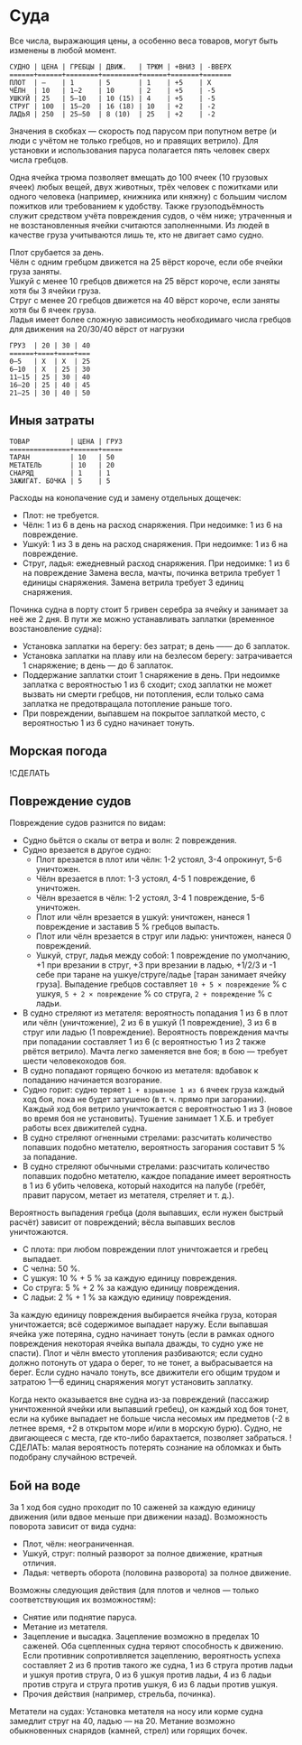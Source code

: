 # Суда

Все числа, выражающия цены, а особенно веса товаров, могут быть изменены в любой момент.


```
СУДНО | ЦЕНА | ГРЕБЦЫ | ДВИЖ.   | ТРЮМ | +ВНИЗ | -ВВЕРХ
======+======+========+=========+======+=======+=======
ПЛОТ  | —    | 1      | 5       | 1    | +5    | Х
ЧЁЛН  | 10   | 1—2    | 10      | 2    | +5    | -5
УШКУЙ | 25   | 5—10   | 10 (15) | 4    | +5    | -5
СТРУГ | 100  | 15—20  | 16 (18) | 10   | +2    | -2
ЛАДЬЯ | 250  | 25—50  | 8 (10)  | 25   | +2    | -2
```

Значения в скобках — скорость под парусом при попутном ветре (и люди с учётом не только гребцов, но и правящих ветрило). Для установки и использования паруса полагается пять человек сверх числа гребцов.

Одна ячейка трюма позволяет вмещать до 100 ячеек (10 грузовых ячеек) любых вещей, двух животных, трёх человек с пожитками или одного человека (например, книжника или княжну) с большим числом пожитков или требованием к удобству. Также грузоподъёмность служит средством учёта повреждения судов, о чём ниже; утраченныя и не возстановленныя ячейки считаются заполненными. Из людей в качестве груза учитываются лишь те, кто не двигает само судно.

Плот срубается за день.  
Чёлн с одним гребцом движется на 25 вёрст короче, если обе ячейки груза заняты.  
Ушкуй с менее 10 гребцов движется на 25 вёрст короче, если заняты хотя бы 3 ячейки груза.  
Струг с менее 20 гребцов движется на 40 вёрст короче, если заняты хотя бы 6 ячеек груза.  
Ладья имеет более сложную зависимость необходимаго числа гребцов для движения на 20/30/40 вёрст от нагрузки
```
ГРУЗ  | 20 | 30 | 40
======+====+====+===
0—5   | Х  | Х  | 25
6—10  | Х  | 25 | 30  
11—15 | 25 | 30 | 40
16—20 | 25 | 40 | 45
21—25 | 30 | 40 | 50
```

## Иныя затраты

```
ТОВАР          | ЦЕНА | ГРУЗ
===============+======+=====
ТАРАН          | 10   | 50
МЕТАТЕЛЬ       | 10   | 20
СНАРЯД         | 1    | 1
ЗАЖИГАТ. БОЧКА | 5    | 5
```

Расходы на конопачение суд и замену отдельных дощечек:
* Плот: не требуется.
* Чёлн: 1 из 6 в день на расход снаряжения. При недоимке: 1 из 6 на повреждение.
* Ушкуй: 1 из 3 в день на расход снаряжения. При недоимке: 1 из 6 на повреждение.
* Струг, ладья: ежедневный расход снаряжения. При недоимке: 1 из 6 на повреждение
Замена весла, мачты, починка ветрила требует 1 единицы снаряжения. Замена ветрила требует 3 единиц снаряжения.

Починка судна в порту стоит 5 гривен серебра за ячейку и занимает за неё же 2 дня. В пути же можно устанавливать заплатки (временное возстановление судна):
* Установка заплатки на берегу: без затрат; в день —— до 6 заплаток.
* Установка заплатки на плаву или на безлесом берегу: затрачивается 1 снаряжение; в день — до 6 заплаток.
* Поддержание заплатки стоит 1 снаряжение в день. При недоимке заплатка с вероятностью 1 из 6 сходит; сход заплатки не может вызвать ни смерти гребцов, ни потопления, если только сама заплатка не предотвращала потопление раньше того.
* При повреждении, выпавшем на покрытое заплаткой место, с вероятностью 1 из 6 судно начинает тонуть.

## Морская погода

!СДЕЛАТЬ

## Повреждение судов

Повреждение судов разнится по видам:
* Судно бьётся о скалы от ветра и волн: 2 повреждения.
* Судно врезается в другое судно:
  * Плот врезается в плот или чёлн: 1-2 устоял, 3-4 опрокинут, 5-6 уничтожен.
  * Чёлн врезается в плот: 1-3 устоял, 4-5 1 повреждение, 6 уничтожен.
  * Чёлн врезается в чёлн: 1-2 устоял, 3-4 1 повреждение, 5-6 уничтожен.
  * Плот или чёлн врезается в ушкуй: уничтожен, нанеся 1 повреждение и заставив 5 % гребцов выпасть.
  * Плот или чёлн врезается в струг или ладью: уничтожен, нанеся 0 повреждений.
  * Ушкуй, струг, ладья между собой: 1 повреждение по умолчанию, +1 при врезании в струг, +3 при врезании в ладью, +1/2/3 и -1 себе при таране на ушкуе/струге/ладье [таран занимает ячейку груза]. Выпадение гребцов составляет `10 + 5 × повреждение` % с ушкуя, `5 + 2 × повреждение` % со струга, `2 + повреждение` % с ладьи.
* В судно стреляют из метателя: вероятность попадания 1 из 6 в плот или чёлн (уничтожение), 2 из 6 в ушкуй (1 повреждение), 3 из 6 в струг или ладью (1 повреждение). Вероятность повреждения мачты при попадании составляет 1 из 6 (с вероятностью 1 из 2 также рвётся ветрило). Мачта легко заменяется вне боя; в бою — требует шести человекоходов боя.
* В судно попадают горящею бочкою из метателя: вдобавок к попаданию начинается возгорание.
* Судно горит: судно теряет `1 + взрывное 1 из 6` ячеек груза каждый ход боя, пока не будет затушено (в т. ч. прямо при загорании). Каждый ход боя ветрило уничтожается с вероятностью 1 из 3 (новое во время боя не установить). Тушение занимает 1 Х.Б. и требует работы всех движителей судна.
* В судно стреляют огненными стрелами: разсчитать количество попавших подобно метателю, вероятность загорания составит 5 % за попадание.
* В судно стреляют обычными стрелами: разсчитать количество попавших подобно метателю, каждое попадание имеет вероятность в 1 из 6 убить человека, который находится на палубе (гребёт, правит парусом, метает из метателя, стреляет и т. д.).

Вероятность выпадения гребца (доля выпавших, если нужен быстрый расчёт) зависит от повреждений; вёсла выпавших веслов уничтожаются.
* С плота: при любом повреждении плот уничтожается и гребец выпадает.
* С челна: 50 %.
* С ушкуя: 10 % + 5 % за каждую единицу повреждения.
* Со струга: 5 % + 2 % за каждую единицу повреждения.
* С ладьи: 2 % + 1 % за каждую единицу повреждения.

За каждую единицу повреждения выбирается ячейка груза, которая уничтожается; всё содержимое выпадает наружу. Если выпавшая ячейка уже потеряна, судно начинает тонуть (если в рамках одного повреждения некоторая ячейка выпала дважды, то судно уже не спасти). Плот и чёлн вместо утопления разбиваются; если судно должно потонуть от удара о берег, то не тонет, а выбрасывается на берег. Если судно начало тонуть, все движители его общим трудом и затратою 1—6 единиц снаряжения могут установить заплатку.

Когда некто оказывается вне судна из-за повреждений (пассажир уничтоженной ячейки или выпавший гребец), он каждый ход боя тонет, если на кубике выпадает не больше числа несомых им предметов (-2 в летнее время, +2 в открытом море и/или в морскую бурю). Судно, не двигающееся с места, где кто-либо барахтается, позволяет забраться. !СДЕЛАТЬ: малая вероятность потерять сознание на обломках и быть подобрану случайною встречей.

## Бой на воде

За 1 ход боя судно проходит по 10 саженей за каждую единицу движения (или вдвое меньше при движении назад). Возможность поворота зависит от вида судна:
* Плот, чёлн: неограниченная.
* Ушкуй, струг: полный разворот за полное движение, кратныя отличия.
* Ладья: четверть оборота (половина разворота) за полное движение.

Возможны следующия действия (для плотов и челнов — только соответствующия их возможностям):
* Снятие или поднятие паруса.
* Метание из метателя. 
* Зацепление и высадка. Зацепление возможно в пределах 10 саженей. Оба сцепленных судна теряют способность к движению. Если противник сопротивляется зацеплению, вероятность успеха составляет 2 из 6 против такого же судна, 1 из 6 струга против ладьи и ушкуя против струга, 0 из 6 ушкуя против ладьи, 4 из 6 ладьи против струга и струга против ушкуя, 6 из 6 ладьи против ушкуя.
* Прочия действия (например, стрельба, починка).

Метатели на судах: Установка метателя на носу или корме судна замедлит струг на 40, ладью — на 20. Метание возможно обыкновенных снарядов (камней, стрел) или горящих бочек.
